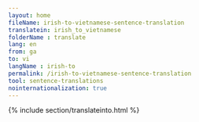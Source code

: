 ```yaml
---
layout: home
fileName: irish-to-vietnamese-sentence-translation
translatein: irish_to_vietnamese
folderName : translate
lang: en
from: ga
to: vi
langName : irish-to
permalink: /irish-to-vietnamese-sentence-translation
tool: sentence-translations
nointernationalization: true
---
```

{% include section/translateinto.html %}
